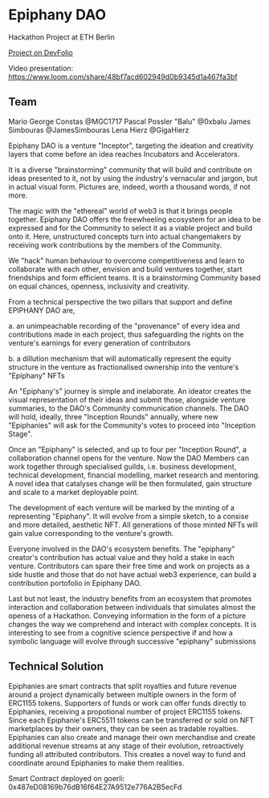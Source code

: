 # Epiphany DAO

Hackathon Project at ETH Berlin

[Project on DevFolio](link)

Video presentation: https://www.loom.com/share/48bf7acd602949d0b9345d1a467fa3bf

## Team

Mario George Constas @MGC1717 
Pascal Possler "Balu"  @0xbalu
James Simbouras @JamesSimbouras
Lena Hierz @GigaHierz

Epiphany DAO is a venture "Inceptor", targeting the ideation and creativity layers that come before an idea reaches Incubators and Accelerators. 

It is a diverse "brainstorming" community that will build and contribute on ideas presented to it, not by using the industry's vernacular and jargon, but in actual visual form. Pictures are, indeed, worth a thousand words, if not more. 

The magic with the "ethereal" world of web3 is that it brings people together. Epiphany DAO offers the freewheeling ecosystem for an idea to be expressed and for the Community to select it as a viable project and build onto it. Here, unstructured concepts turn into actual changemakers by receiving work contributions by the members of the Community. 

We "hack" human behaviour to overcome competitiveness and learn to collaborate with each other, envision and build ventures together, start friendships and form efficient teams. It is a brainstorming Community based on equal chances, openness, inclusivity and creativity. 

From a technical perspective the two pillars that support and define EPIPHANY DAO are, 

a. an unimpeachable recording of the "provenance" of every idea and contributions made in each project, thus safeguarding the rights on the venture's earnings for every generation of contributors

b. a dillution mechanism that will automatically represent the equity structure in the venture as fractionalised ownership into the venture's "Epiphany" NFTs

An "Epiphany's" journey is simple and inelaborate. An ideator creates the visual representation of their ideas and submit those, alongside venture summaries, to the DAO's Community communication channels. The DAO will hold, ideally, three "Inception Rounds" annually, where new "Epiphanies" will ask for the Community's votes to proceed into "Inception Stage". 

Once an "Epiphany" is selected, and up to four per "Inception Round", a collaboration channel opens for the venture. Now the DAO Members can work together through specialised guilds, i.e. business development, technical development, financial modelling, market research and mentoring. A novel idea that catalyses change will be then formulated, gain structure and scale to a market deployable point. 

The development of each venture will be marked by the minting of a representing "Epiphany". It will evolve from a simple sketch, to a consise and more detailed, aesthetic NFT. All generations of those minted NFTs will gain value corresponding to the venture's growth. 

Everyone involved in the DAO's ecosystem benefits. The "epiphany" creator's contribution has actual value and they hold a stake in each venture. Contributors can spare their free time and work on projects as a side hustle and those that do not have actual web3 experience, can build a contribution portofolio in Epiphany DAO. 

Last but not least, the industry benefits from an ecosystem that promotes interaction and collaboration between individuals that simulates almost the openess of a Hackathon. Conveying information in the form of a picture changes the way we comprehend and interact with complex concepts. It is interesting to see from a cognitive science perspective if and how a symbolic language will evolve through successive "epiphany" submissions


## Technical Solution

Epiphanies are smart contracts that split royalties and future revenue around a project dynamically between multiple owners in the form of ERC1155
tokens. 
Supporters of funds or work can offer funds directly to Epiphanies, receiving a propotional number of project ERC1155 tokens. Since each Epiphanie's ERC5511 tokens can be transferred or sold on NFT marketplaces by their owners, they can be seen as tradable royalties. Epiphanies can also create and manage their own merchandise and create additional revenue streams at any stage of their evolution, retroactively funding all attributed contributors. This creates a novel way to fund and coordinate around Epiphanies to make them realities.  

Smart Contract deployed on goerli: 0x487eD08169b76dB16f64E27A9512e776A2B5ecFd
